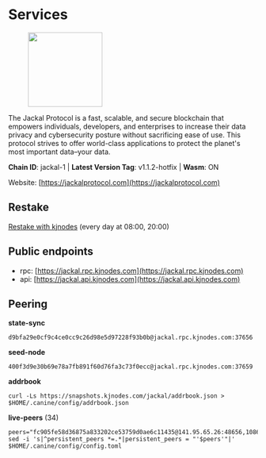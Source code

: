 # Services

<figure><img src="https://raw.githubusercontent.com/kj89/testnet_manuals/main/pingpub/logos/jackal.png" width="150" alt=""><figcaption></figcaption></figure>

The Jackal Protocol is a fast, scalable, and secure blockchain that empowers  individuals, developers, and enterprises to increase their data privacy and  cybersecurity posture without sacrificing ease of use. This protocol strives  to offer world-class applications to protect the planet's most important data–your data.

**Chain ID**: jackal-1 | **Latest Version Tag**: v1.1.2-hotfix | **Wasm**: ON

Website: [https://jackalprotocol.com](https://jackalprotocol.com)

## Restake

[Restake with kjnodes](https://restake.app/jackal/jklvaloper1tr3wm3mdkz0tda6t7vavqnn7fe2g4un0f67xmt) (every day at 08:00, 20:00)
## Public endpoints

* rpc: [https://jackal.rpc.kjnodes.com](https://jackal.rpc.kjnodes.com)
* api: [https://jackal.api.kjnodes.com](https://jackal.api.kjnodes.com)

## Peering

**state-sync**

```
d9bfa29e0cf9c4ce0cc9c26d98e5d97228f93b0b@jackal.rpc.kjnodes.com:37656
```

**seed-node**

```
400f3d9e30b69e78a7fb891f60d76fa3c73f0ecc@jackal.rpc.kjnodes.com:37659
```

**addrbook**
```
curl -Ls https://snapshots.kjnodes.com/jackal/addrbook.json > $HOME/.canine/config/addrbook.json
```

**live-peers** (34)
```
peers="fc905fe58d36875a833202ce53759d0ae6c11435@141.95.65.26:48656,108652f503665772ad024d9d2129a9f4fa9ffe9b@176.9.98.24:30536,c2842c76779913e05fa4256e3caab852e1782951@202.61.194.254:60756,d942eeeae4fc5e34c3af009b17db52fec9ee83e7@96.234.160.22:26656,dbec14a10d43c25d77ee9987a985652fa4e6344a@131.153.59.6:26656,dbbd1e102b9d0cde827cd272205fa3a2886a6b2c@5.9.147.22:21656,b9cb5ae544ea402ea55529dda039ae4ead83dfcc@213.239.215.77:26656,2ec46ff04ebfafc19f505feaaf00943c15bb2757@185.16.38.149:26656,6852add4eaa027707a6000c78ea9e7cde81b058f@18.118.26.4:26656,ad34b284f0abaca967a75db713c622b53d1fb1ef@116.203.75.59:26656,0841db0ae5e5443905837e196d2e1ffd31f2e480@131.153.202.81:36656,dd7e72f0a71476e51c0a601a40d6fc02a1ae1a95@65.108.6.45:60856,a2afb42b65da7013eca54778ce01dfb877c2a82a@154.12.227.132:37656,ee2ef67b49cbc7b4af7ff0b7321870a5d9ae69a5@65.108.138.80:17556,dd3cab79ffae0aed4f519503b66e9403c69eeb14@85.237.193.101:25565,c0b6d010bb442ff6511bc6fdde1f319b8a3a3bdc@65.108.127.50:17556,4398bd773ac885b7365de3604eb487be10c54563@185.16.38.210:26906,55f71e8541eb2ce4115a6e44c59c0da4cd201b64@23.88.73.211:36656,433e26fb4d2533d81a2016a7c9ba768dd6ad2177@65.108.194.26:60756,0faa7f1099de2e02deebe09fcb52863056333265@144.202.72.17:26616,ecb163fca7436befa3a5694a7d558e89d3f04b2c@65.109.29.150:17656,ff94a29e02de8369faf37c76d3c97684bbd51bd6@185.16.38.165:17556,f6aaf53be76e005f83376ceca6d26d30ac93d42c@46.4.81.204:33656,05ab6d764ff112666275376b3f664fc3b19d3bc3@195.201.165.123:11126,399068f8371dce4ae5d7cd7da2c965e765e68f4b@65.108.238.102:17556,d39fecbc409541de13fa644d90066d4dabe08262@46.138.245.164:24475,55df88ae25223565af42ccd6b3b558b8e70bba31@213.239.216.252:26656,5bffef5951111a8677dbc2b2a3dca4b51885740e@142.132.170.209:26638,fec7f91bf278a6cfc6ee3af624be914b1648b90e@65.109.64.50:36656,ebc272824924ea1a27ea3183dd0b9ba713494f83@95.214.52.139:26906,0226d03f05ea1f324d5cf941b1e1ae29e81d9810@141.94.212.224:26656,a79da224ad9d4501dbf1d547986ebec55d56b951@135.181.128.114:17556,dc579f845ae894cdbe3ab19f1b52387f3d5b681d@23.88.69.167:27211,7adbbe1a5f867a0befcf1fd94f395dd8257d718f@73.40.151.121:57656"
sed -i 's|^persistent_peers *=.*|persistent_peers = "'$peers'"|' $HOME/.canine/config/config.toml
```
